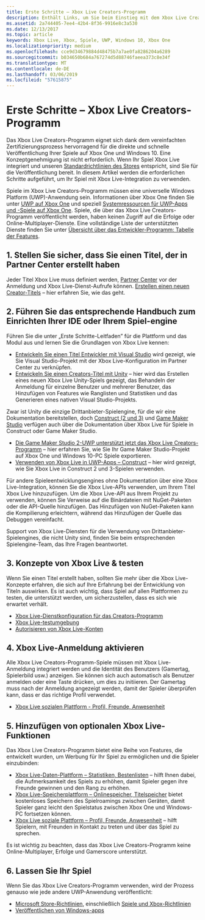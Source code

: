 ```yaml
---
title: Erste Schritte – Xbox Live Creators-Programm
description: Enthält Links, um Sie beim Einstieg mit dem Xbox Live Creators-Programm zu unterstützen.
ms.assetid: 2a744405-7ee4-42b4-8f36-9916e8c3a530
ms.date: 12/13/2017
ms.topic: article
keywords: Xbox Live, Xbox, Spiele, UWP, Windows 10, Xbox One
ms.localizationpriority: medium
ms.openlocfilehash: cce9d34679884d48475b7a7ae0fa8286204a6289
ms.sourcegitcommit: b034650b684a767274d5d88746faeea373c8e34f
ms.translationtype: MT
ms.contentlocale: de-DE
ms.lasthandoff: 03/06/2019
ms.locfileid: "57615875"
---
```

# <a name="get-started-with-the-xbox-live-creators-program"></a>Erste Schritte – Xbox Live Creators-Programm
 
Das Xbox Live Creators-Programm eignet sich dank dem vereinfachten Zertifizierungsprozess hervorragend für die direkte und schnelle Veröffentlichung Ihrer Spiele auf Xbox One und Windows 10. Eine Konzeptgenehmigung ist nicht erforderlich. Wenn Ihr Spiel Xbox Live integriert und unseren [Standardrichtlinien des Stores](https://msdn.microsoft.com/en-us/library/windows/apps/dn764944.aspx) entspricht, sind Sie für die Veröffentlichung bereit. In diesem Artikel werden die erforderlichen Schritte aufgeführt, um Ihr Spiel mit Xbox Live-Integration zu verwenden. 

Spiele im Xbox Live Creators-Programm müssen eine universelle Windows Platform (UWP)-Anwendung sein. Informationen über Xbox One finden Sie unter [UWP auf Xbox One](https://msdn.microsoft.com/en-us/windows/uwp/xbox-apps/index) und speziell [Systemressourcen für UWP-Apps und -Spiele auf Xbox One](https://msdn.microsoft.com/en-us/windows/uwp/xbox-apps/system-resource-allocation). Spiele, die über das Xbox Live Creators-Programm veröffentlicht werden, haben keinen Zugriff auf die Erfolge oder Online-Multiplayer-Dienste. Eine vollständige Liste der unterstützten Dienste finden Sie unter [Übersicht über das Entwickler-Programm: Tabelle der Features](https://docs.microsoft.com/en-us/windows/uwp/xbox-live/developer-program-overview#feature-table).

## <a name="1-ensure-you-have-a-title-created-in-partner-center"></a>1. Stellen Sie sicher, dass Sie einen Titel, der in Partner Center erstellt haben
Jeder Titel Xbox Live muss definiert werden, [Partner Center](https://partner.microsoft.com/dashboard) vor der Anmeldung und Xbox Live-Dienst-Aufrufe können.  [Erstellen einen neuen Creator-Titels](create-and-test-a-new-creators-title.md) – hier erfahren Sie, wie das geht.

## <a name="2-follow-the-appropriate-guide-to-setup-your-ide-or-game-engine"></a>2. Führen Sie das entsprechende Handbuch zum Einrichten Ihrer IDE oder Ihrem Spiel-engine
Führen Sie die unter „Erste Schritte-Leitfaden” für die Plattform und das Modul aus und lernen Sie die Grundlagen von Xbox Live kennen:

* [Entwickeln Sie einen Titel Entwickler mit Visual Studio](develop-creators-title-with-visual-studio.md) wird gezeigt, wie Sie Visual Studio-Projekt mit der Xbox Live-Konfiguration im Partner Center zu verknüpfen.
* [Entwickeln Sie einen Creators-Titel mit Unity](develop-creators-title-with-unity.md) – hier wird das Erstellen eines neuen Xbox Live Unity-Spiels gezeigt, das Behandeln der Anmeldung für einzelne Benutzer und mehrerer Benutzer, das Hinzufügen von Features wie Ranglisten und Statistiken und das Generieren eines nativen Visual Studio-Projekts.

Zwar ist Unity die einzige Drittanbieter-Spielengine, für die wir eine Dokumentation bereitstellen, doch [Construct (2 und 3)](https://www.scirra.com/construct2) und [Game Maker Studio](https://www.yoyogames.com/gamemaker) verfügen auch über die Dokumentation über Xbox Live für Spiele in Construct oder Game Maker Studio.

* [Die Game Maker Studio 2-UWP unterstützt jetzt das Xbox Live Creators-Programm](https://www.yoyogames.com/gamemaker/xblc) – hier erfahren Sie, wie Sie Ihr Game Maker Studio-Projekt auf Xbox One und Windows 10-PC Spiele exportieren.
* [Verwenden von Xbox Live in UWP-Apps – Construct](https://www.scirra.com/tutorials/9540/using-xbox-live-in-uwp-apps) – hier wird gezeigt, wie Sie Xbox Live in Construct 2 und 3-Spielen verwenden.

Für andere Spieleentwicklungsengines ohne Dokumentation über eine Xbox Live-Integration, können Sie die Xbox Live-APIs verwenden, um Ihrem Titel Xbox Live hinzuzufügen. Um die Xbox Live-API aus Ihrem Projekt zu verwenden, können Sie Verweise auf die Binärdateien mit NuGet-Paketen oder die API-Quelle hinzufügen. Das Hinzufügen von NuGet-Paketen kann die Kompilierung erleichtern, während das Hinzufügen der Quelle das Debuggen vereinfacht.

Support von Xbox Live-Diensten für die Verwendung von Drittanbieter-Spielengines, die nicht Unity sind, finden Sie beim entsprechenden Spielengine-Team, das Ihre Fragen beantwortet.

## <a name="3-xbox-live-concepts--testing"></a>3. Konzepte von Xbox Live & testen
Wenn Sie einen Titel erstellt haben, sollten Sie mehr über die Xbox Live-Konzepte erfahren, die sich auf Ihre Erfahrung bei der Entwicklung von Titeln auswirken. Es ist auch wichtig, dass Spiel auf allen Plattformen zu testen, die unterstützt werden, um sicherzustellen, dass es sich wie erwartet verhält.

- [Xbox Live-Dienstkonfiguration für das Creators-Programm](xbox-live-service-configuration-creators.md)
- [Xbox Live-testumgebung](../xbox-live-sandboxes.md)
- [Autorisieren von Xbox Live-Konten](authorize-xbox-live-accounts.md)

## <a name="4-enable-xbox-live-sign-in"></a>4. Xbox Live-Anmeldung aktivieren
Alle Xbox Live Creators-Programm-Spiele müssen mit Xbox Live-Anmeldung integriert werden und die Identität des Benutzers (Gamertag, Spielerbild usw.) anzeigen. Sie können sich auch automatisch als Benutzer anmelden oder eine Taste drücken, um dies zu initiieren. Der Gamertag muss nach der Anmeldung angezeigt werden, damit der Spieler überprüfen kann, dass er das richtige Profil verwendet.

- [Xbox Live sozialen Plattform - Profil, Freunde, Anwesenheit](../social-platform/social-platform.md)

## <a name="5-add-optional-xbox-live-features"></a>5. Hinzufügen von optionalen Xbox Live-Funktionen

Das Xbox Live Creators-Programm bietet eine Reihe von Features, die entwickelt wurden, um Werbung für Ihr Spiel zu ermöglichen und die Spieler einzubinden:

- [Xbox Live-Daten-Plattform – Statistiken, Bestenlisten](../data-platform/data-platform.md) – hilft Ihnen dabei, die Aufmerksamkeit des Spiels zu erhöhen, damit Spieler gegen ihre Freunde gewinnen und den Rang zu erhöhen.
- [Xbox Live-Speicherplattform – Onlinespeicher, Titelspeicher](../storage-platform/storage-platform.md) bietet kostenloses Speichern des Spielroamings zwischen Geräten, damit Spieler ganz leicht den Spielstatus zwischen Xbox One und Windows-PC fortsetzen können.
- [Xbox Live soziale Plattform – Profil, Freunde, Anwesenheit](../social-platform/social-platform.md) – hilft Spielern, mit Freunden in Kontakt zu treten und über das Spiel zu sprechen.

Es ist wichtig zu beachten, dass das Xbox Live Creators-Programm keine Online-Multiplayer, Erfolge und Gamerscore unterstützt.

## <a name="6-release-your-game"></a>6. Lassen Sie Ihr Spiel

Wenn Sie das Xbox Live Creators-Programm verwenden, wird der Prozess genauso wie jede andere UWP-Anwendung veröffentlicht:

- [Microsoft Store-Richtlinien](https://msdn.microsoft.com/en-us/library/windows/apps/dn764944.aspx), einschließlich [Spiele und Xbox-Richtlinien](https://msdn.microsoft.com/en-us/library/windows/apps/dn764944.aspx#pol_10_13)
- [Veröffentlichen von Windows-apps](https://developer.microsoft.com/en-us/store/publish-apps)